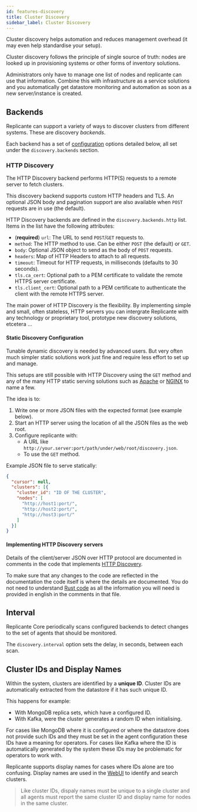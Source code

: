 ```yaml
---
id: features-discovery
title: Cluster Discovery
sidebar_label: Cluster Discovery
---
```


Cluster discovery helps automation and reduces management overhead
(it may even help standardise your setup).

Cluster discovery follows the principle of single source of truth: nodes are looked up in
provisioning systems or other forms of inventory solutions.

Administrators only have to manage one list of nodes and replicante can use that information.
Combine this with infrastructure as a service solutions and you automatically get datastore
monitoring and automation as soon as a new server/instance is created.


## Backends
Replicante can support a variety of ways to discover clusters from different systems.
These are discovery *backends*.

Each backend has a set of [configuration](admin-config.md) options detailed below,
all set under the `discovery.backends` section.


### HTTP Discovery
The HTTP Discovery backend performs HTTP(S) requests to a remote server to fetch clusters.

This discovery backend supports custom HTTP headers and TLS.
An optional JSON body and pagination support are also available when
`POST` requests are in use (the default).

HTTP Discovery backends are defined in the `discovery.backends.http` list.
Items in the list have the following attributes:

  * (**required**) `url`: The URL to send `POST`/`GET` requests to.
  * `method`: The HTTP method to use. Can be either `POST` (the default) or `GET`.
  * `body`: Optional JSON object to send as the body of `POST` requests.
  * `headers`: Map of HTTP Headers to attach to all requests.
  * `timeout`: Timeout for HTTP requests, in milliseconds (defaults to 30 seconds).
  * `tls.ca_cert`: Optional path to a PEM certificate to validate the remote HTTPS server certificate.
  * `tls.client_cert`: Optional path to a PEM certificate to authenticate the client with the remote HTTPS server.

The main power of HTTP Discovery is the flexibility.
By implementing simple and small, often stateless, HTTP servers you can intergrate Replicante
with any technology or proprietary tool, prototype new discovery solutions, etcetera ...

#### Static Discovery Configuration
Tunable dynamic discovery is needed by advanced users.
But very often much simpler static solutions work just fine and
require less effort to set up and manage.

This setups are still possible with HTTP Discovery using the `GET` method and
any of the many HTTP static serving solutions such as
[Apache](https://httpd.apache.org/) or [NGINX](https://www.nginx.com/) to name a few.

The idea is to:

  1. Write one or more JSON files with the expected format (see example below).
  2. Start an HTTP server using the location of all the JSON files as the web root.
  3. Configure replicante with:
     * A URL like `http://your.server:port/path/under/web/root/discovery.json`.
     * To use the `GET` method.

Example JSON file to serve statically:
```json
{
  "cursor": null,
  "clusters": [{
    "cluster_id": "ID OF THE CLUSTER",
    "nodes": [
      "http://host1:port/",
      "http://host2:port/",
      "http://host3:port/"
    ]
  }]
}
```

#### Implementing HTTP Discovery servers
Details of the client/server JSON over HTTP protocol are documented in comments in the code that implements
[HTTP Discovery](https://github.com/replicante-io/replicante/blob/master/cluster/discovery/src/backends/http.rs).

To make sure that any changes to the code are reflected in the documentation
the code itself is where the details are documented.
You do not need to understand [Rust code](https://www.rust-lang.org/) as all the
information you will need is provided in english in the comments in that file.


## Interval
Replicante Core periodically scans configured backends to detect changes to the
set of agents that should be monitored.

The `discovery.interval` option sets the delay, in seconds, between each scan.


## Cluster IDs and Display Names
Within the system, clusters are identified by a **unique ID**.
Cluster IDs are automatically extracted from the datastore if it has such unique ID.

This happens for example:

  * With MongoDB replica sets, which have a configured ID.
  * With Kafka, were the cluster generates a random ID when initialising.

For cases like MongoDB where it is configured or where the datastore does not provide such
IDs and they must be set in the agent configuration these IDs have a meaning for operators.
For cases like Kafka where the ID is automatically generated by the system
these IDs may be problematic for operators to work with.

Replicante supports display names for cases where IDs alone are too confusing.
Display names are used in the [WebUI](features-webui.md) to identify and search clusters.

<blockquote class="info">

Like cluster IDs, dispaly names must be unique to a single cluster and all agents
must report the same cluster ID and display name for nodes in the same cluster.

</blockquote>
